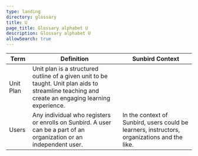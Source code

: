```yaml
---
type: landing
directory: glossary
title: U
page_title: Glossary alphabet U
description: Glossary alphabet U
allowSearch: true
---
```

Term | Definition |Sunbird Context
-----|------------|-----------------
Unit Plan |Unit plan is a structured outline of a given unit to be taught. Unit plan aids to streamline teaching and create an engaging learning experience.   |
Users |Any individual who registers or enrolls on Sunbird. A user can be a part of an organization or an independent user.  |In the context of Sunbird, users could be learners, instructors, organizations and the like.
